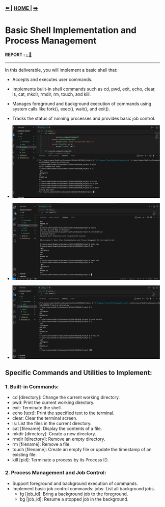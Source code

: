 ### [ :arrow_left: ](/README.md) | [ HOME ](/README.md) | [  :arrow_right: ](/src/2/2.md)

# Basic Shell Implementation and Process Management 

#### REPORT : [  - :notebook_with_decorative_cover: ](/reports/1.pdf)
---
In this deliverable, you will implement a basic shell that: 

-  Accepts and executes user commands. 
- Implements built-in shell commands such as cd, pwd, exit, echo, clear, ls, cat, mkdir, rmdir, rm, touch, and kill. 
- Manages foreground and background execution of commands using system calls like fork(), exec(), wait(), and exit(). 
- Tracks the status of running processes and provides basic job control. 

-  ![Evidence 1](/screenshot/1/Capture-1.PNG)
-  ![Evidence 2](/screenshot/1/Capture-2.PNG)
-  ![Evidence 3](/screenshot/1/Capture-3.PNG)



## Specific Commands and Utilities to Implement: 


### 1. Built-in Commands: 
- cd [directory]: Change the current working directory. 
- pwd: Print the current working directory. 
- exit: Terminate the shell. 
- echo [text]: Print the specified text to the terminal. 
- clear: Clear the terminal screen. 
- ls: List the files in the current directory. 
- cat [filename]: Display the contents of a file. 
- mkdir [directory]: Create a new directory. 
- rmdir [directory]: Remove an empty directory. 
- rm [filename]: Remove a file. 
- touch [filename]: Create an empty file or update the timestamp of an existing file. 
- kill [pid]: Terminate a process by its Process ID. 


### 2. Process Management and Job Control: 
- Support foreground and background execution of commands. 
- Implement basic job control commands: 
jobs: List all background jobs. 
    - fg [job_id]: Bring a background job to the foreground. 
    - bg [job_id]: Resume a stopped job in the background. 